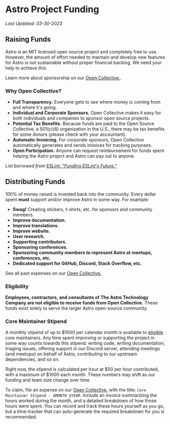 # Astro Project Funding

_Last Updated: 03-30-2023_

## Raising Funds

Astro is an MIT licensed open source project and completely free to use. However, the amount of effort needed to maintain and develop new features for Astro is not sustainable without proper financial backing. We need your help to achieve this.

Learn more about sponsorship on our [Open Collective.](https://opencollective.com/astrodotbuild).

### Why Open Collective?

- **Full Transparency.** Everyone gets to see where money is coming from and where it's going.
- **Individual and Corporate Sponsors.** Open Collective makes it easy for both individuals and companies to sponsor open source projects.
- **Potential Tax Benefits.** Because funds are paid to the Open Source Collective, a 501(c)(6) organization in the U.S., there may be tax benefits for some donors (please check with your accountant).
- **Automatic Invoicing.** For corporate sponsors, Open Collective automatically generates and sends invoices for tracking purposes.
- **Open Participation.** Anyone can request reimbursement for funds spent helping the Astro project and Astro can pay out to anyone.

_List borrowed from [ESLint: "Funding ESLint's Future."](https://eslint.org/blog/2019/02/funding-eslint-future)_

## Distributing Funds

100% of money raised is invested back into the community. Every dollar spent **must** support and/or improve Astro in some way. For example:

- **Swag!** Creating stickers, t-shirts, etc. for sponsors and community members.
- **Improve documentation.**
- **Improve translations.**
- **Improve website.**
- **User research.**
- **Supporting contributors.**
- **Sponsoring conferences.**
- **Sponsoring community members to represent Astro at meetups, conferences, etc.**
- **Dedicated support for GitHub, Discord, Stack Overflow, etc.**

See all past expenses on our [Open Collective.](https://opencollective.com/astrodotbuild)

### Eligibility

**Employees, contractors, and consultants of The Astro Technology Company are not eligible to receive funds from Open Collective.** These funds exist solely to serve the larger Astro open-source community.

### Core Maintainer Stipend

A monthly stipend of up to $1000 per calendar month is available to [eligible](#eligibility) core maintainers. Any time spent improving or supporting the project in some way counts towards this stipend: writing code, writing documentation, triaging issues, offering support in our Discord server, attending meetings (and meetups) on behalf of Astro, contributing to our upstream dependencies, and so on.

Right now, the stipend is calculated per hour at $50 per hour contributed, with a maximum of $1000 each month. These numbers may shift as our funding and team size change over time.

To claim, file an expense on our [Open Collective.](https://opencollective.com/astrodotbuild) with the title: `Core Maintainer Stipend - $MONTH $YEAR`. Include an invoice summarizing the hours worked during the month, and a detailed breakdown of how those hours were spent. You can record and track these hours yourself as you go, but a time-tracker that can auto-generate the required breakdown for you is recommended.
